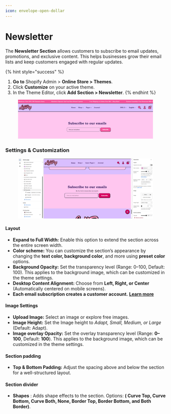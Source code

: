 ```yaml
---
icon: envelope-open-dollar
---
```


# Newsletter

The **Newsletter Section** allows customers to subscribe to email updates, promotions, and exclusive content. This helps businesses grow their email lists and keep customers engaged with regular updates.

{% hint style="success" %}
1. **Go to** Shopify Admin > **Online Store > Themes**.
2. Click **Customize** on your active theme.
3. In the Theme Editor, click **Add Section > Newsletter**.
{% endhint %}

<figure><img src=".gitbook/assets/news-01.jpg" alt=""><figcaption></figcaption></figure>

### **Settings & Customization**

<figure><img src=".gitbook/assets/newsletter.png" alt=""><figcaption></figcaption></figure>

#### **Layout** <a href="#layout" id="layout"></a>

* **Expand to Full Width:** Enable this option to extend the section across the entire screen width.
* **Color scheme:** You can customize the section’s appearance by changing the **text color, background color**, and more using **preset color** options.
* **Background Opacity:** Set the transparency level (Range: 0–100, Default: 100). This applies to the background image, which can be customized in the theme settings.
* **Desktop Content Alignment:** Choose from **Left, Right, or Center** (Automatically centered on mobile screens).
* **Each email subscription creates a customer account.** [**Learn more**](https://help.shopify.com/manual/customers)

#### **Image Settings** <a href="#image-settings" id="image-settings"></a>

* **Upload Image:** Select an image or explore free images.
* **Image Height:** Set the Image height to _Adapt, Small, Medium, or Large_ (Default: Adapt).
* **Image overlay Opacity:** Set the overlay transparency level (Range: **0–100**, Default: **100**). This applies to the background image, which can be customized in the theme settings.

#### Section padding <a href="#section-padding" id="section-padding"></a>

* **Top & Bottom Padding:** Adjust the spacing above and below the section for a well-structured layout.

#### Section divider

* **Shapes** : Adds shape effects to the section. Options: **( Curve Top, Curve Bottom, Curve Both, None, Border Top, Border Bottom, and Both Border)**.
